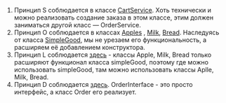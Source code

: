 1. Принцип S соблюдается в классе [CartService](https://github.com/MonoIit/CLEAN-HW/blob/main/src/service/CartService.java#L8). Хоть технически и можно реализовать создание заказа в этом классе, этим должен заниматься другой класс — OrderService.
2. Принцип O соблюдается в классах [Apples](https://github.com/MonoIit/CLEAN-HW/blob/main/src/model/Apples.java#L3) , [Milk](https://github.com/MonoIit/CLEAN-HW/blob/main/src/model/Milk.java#L3), [Bread](https://github.com/MonoIit/CLEAN-HW/blob/main/src/model/Bread.java#L3). Наследуясь от класса [SimpleGood](https://github.com/MonoIit/CLEAN-HW/blob/main/src/model/simpleGood.java#L3), мы не урезаем его функциональность, а расширяем её добавлением конструктора.
3. Принцип L соблюдается [здесь](https://github.com/MonoIit/CLEAN-HW/blob/main/src/service/Catalog.java#L12) - классы Apple, Milk, Bread только расширяют функционал класса simpleGood, поэтому где можно использовать simpleGood, там можно использовать классы Aplle, Milk, Bread.
4. Принцип D соблюдается [здесь](https://github.com/MonoIit/CLEAN-HW/blob/main/src/service/OrderService.java#L12). OrderInterface - это просто интерфейс, а класс Order его реализует.

